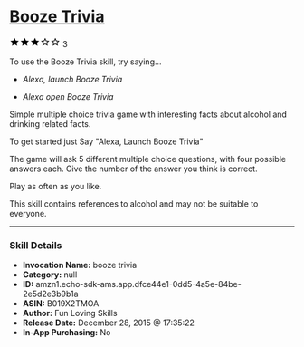 # [Booze Trivia](http://alexa.amazon.com/#skills/amzn1.echo-sdk-ams.app.dfce44e1-0dd5-4a5e-84be-2e5d2e3b9b1a)
![3 stars](../../images/ic_star_black_18dp_1x.png)![3 stars](../../images/ic_star_black_18dp_1x.png)![3 stars](../../images/ic_star_black_18dp_1x.png)![3 stars](../../images/ic_star_border_black_18dp_1x.png)![3 stars](../../images/ic_star_border_black_18dp_1x.png) 3

To use the Booze Trivia skill, try saying...

* *Alexa, launch Booze Trivia*

* *Alexa open Booze Trivia*

Simple multiple choice trivia game with interesting facts about alcohol and drinking related facts.

To get started just Say "Alexa, Launch Booze Trivia"

The game will ask 5 different multiple choice questions, with four possible answers each. Give the number of the answer you think is correct.

Play as often as you like.

This skill contains references to alcohol and may not be suitable to everyone.

***

### Skill Details

* **Invocation Name:** booze trivia
* **Category:** null
* **ID:** amzn1.echo-sdk-ams.app.dfce44e1-0dd5-4a5e-84be-2e5d2e3b9b1a
* **ASIN:** B019X2TMOA
* **Author:** Fun Loving Skills
* **Release Date:** December 28, 2015 @ 17:35:22
* **In-App Purchasing:** No
